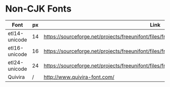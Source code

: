 # Non-CJK Fonts

| Font | px | Link | Derivative? |
| --- | --- | --- | --- |
| etl14-unicode | 14 | <https://sourceforge.net/projects/freeunifont/files/freeunifont/%5BUnnamed%20release%5D/> | / |
| etl16-unicode | 16 | <https://sourceforge.net/projects/freeunifont/files/freeunifont/%5BUnnamed%20release%5D/> | / |
| etl24-unicode | 24 | <https://sourceforge.net/projects/freeunifont/files/freeunifont/%5BUnnamed%20release%5D/> | / |
| Quivira | / | <http://www.quivira-font.com/> | / |
